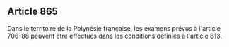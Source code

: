 Article 865
----
Dans le territoire de la Polynésie française, les examens prévus à l'article
706-88 peuvent être effectués dans les conditions définies à l'article 813.
